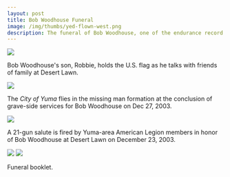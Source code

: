 ```yaml
--- 
layout: post
title: Bob Woodhouse Funeral
image: /img/thumbs/yed-flown-west.png
description: The funeral of Bob Woodhouse, one of the endurance record pilots.  
---
```


 <img src="https://jenner.smugmug.com/Yuma-Endurance-Days/Bob-Woodhouse-Funeral/i-v8RqW6f/0/M/flown-west-1-M.jpg">

Bob Woodhouse's son, Robbie, holds the U.S. flag as 
he talks with friends of family at Desert Lawn.

 <img src="https://jenner.smugmug.com/Yuma-Endurance-Days/Bob-Woodhouse-Funeral/i-PN5gC6T/0/M/flown-west-2-M.jpg">

The <em>City of Yuma</em> flies in the missing man formation at the 
conclusion of grave-side services for Bob Woodhouse on Dec 27, 2003.

 <img src="https://jenner.smugmug.com/Yuma-Endurance-Days/Bob-Woodhouse-Funeral/i-KL5QxrC/0/M/flown-west-3-M.jpg">

A 21-gun salute is fired by Yuma-area American Legion members in 
honor of Bob Woodhouse at Desert Lawn on December 23, 2003.

 <img src="https://jenner.smugmug.com/Yuma-Endurance-Days/Bob-Woodhouse-Funeral/i-3gm39q7/0/M/funeral-booklet-1-M.jp">

 <img src="https://jenner.smugmug.com/Yuma-Endurance-Days/Bob-Woodhouse-Funeral/i-v6JqDr2/0/M/funeral-booklet-2-M.jpg">

Funeral booklet.

